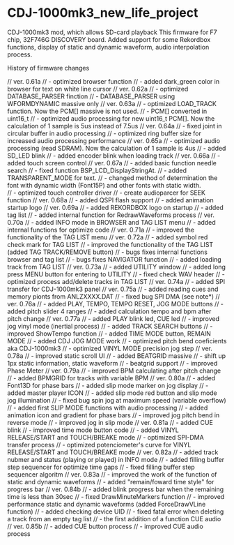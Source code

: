 # CDJ-1000mk3_new_life_project
CDJ-1000mk3 mod, which allows SD-card playback
This firmware for F7 chip, 32F746G DISCOVERY board.
Added support for some Rekordbox functions, display of static and dynamic waveform, audio interpolation process. 

History of firmware changes

//	ver. 0.61a
//		- optimized browser function
//		- added dark_green color in browser for text on white line cursor 
//	ver. 0.62a
//		- optimized DATABASE_PARSER finction
//		- DATABASE_PARSER using WFORMDYNAMIC massive only 
//	ver. 0.63a
//		- optimized LOAD_TRACK function. Now the PCM[] massive is not used.
//		- PCM[] converted in uint16_t
//		- optimized audio processing for new uint16_t PCM[]. Now the calculation of 1 sample is 5us instead of 7.5us 
//	ver. 0.64a
//		- fixed joint in circular buffer in audio processing
//		- optimized ring buffer size for increased audio processing performance
//	ver. 0.65a
//		- optimized audio processing (read SDRAM). Now the calculation of 1 sample is 4us 
//	 	- added SD_LED blink
//		- added encoder blink when loading track
//	ver. 0.66a
//		- added touch screen control
//	ver. 0.67a
//		- added basic function needle search
//		- fixed function BSP_LCD_DisplayStringAt. 
//		-	added TRANSPARENT_MODE for text. 
//		- changed method of determination the font with dynamic width (Font15P) and other fonts with static width.  
//		- optimized touch controller driver
//		- create audioparcer for SEEK function
//		ver. 0.68a
//		- added QSPI flash support
//		- added animation startup logo
//		ver. 0.69a
//		- added REKORDBOX logo on startup
//		- added tag list 
//		- added internal function for RedrawWaveforms process 
//		ver. 0.70a
//		- added INFO mode in BROWSER and TAG LIST menu
//		- added internal functions for optimize code
//		ver. 0.71a
//		- improved the functionality of the TAG LIST menu
//		ver. 0.72a
//		- added symbol red check mark for TAG LIST
//		- improved the functionality of the TAG LIST (added TAG TRACK/REMOVE button)
//		- bugs fixes internal functions browser and tag list
//		- bugs fixes NAVIGATOR function
//		- added loading track from TAG LIST
//		ver. 0.73a
//		- added UTILITY window
//		- added long press MENU button for entering to UTILITY
//		- fixed check WAV header
//		-	optimized process add/delete tracks in TAG LIST
//		ver. 0.74a
//		- added SPI transfer for CDJ-1000mk3 panel
//		ver. 0.75a
//		- added reading cues and memory pionts from ANLZXXXX.DAT
//		- fixed bug SPI DMA (see note*) 
//		ver. 0.76a
//		- added PLAY, TEMPO, TEMPO RESET, JOG MODE buttons
//		- added pitch slider 4 ranges
//		- added calculation tempo and bpm after pitch change
//		ver. 0.77a
//		- added PLAY blink led, CUE led
//		- improved jog vinyl mode (inertial process)
//		- added TRACK SEARCH buttons
//		- improved ShowTempo function
//		- added TIME MODE button, REMAIN MODE
//		- added CDJ JOG MODE work
//		- optimized pitch bend coeficients aka CDJ-1000mk3
//		- optimized VINYL MODE precision jog step
//		ver. 0.78a
//		- improved static scroll UI
//		- added BEATGRID massive
//		- shift up 1px static information, static waveform 
//		- beatgrid support
//		- improved Phase Meter
//		ver. 0.79a
//		- improved BPM calculating after pitch change
//		- added BPMGRID for tracks with variable BPM 
//		ver. 0.80a
//		- added Font13D for phase bars
//		- added slip mode marker on jog display
//		- added master player ICON
//		- added slip mode red button and slip mode jog illumination
//		- fixed bug spin jog at maximum speed (variable overflow)
//		- added first SLIP MODE functions with audio processing
//		- added animation icon and gradient for phase bars
//		- improved jog pitch bend in reverse mode
//		- improved jog in slip mode
//		ver. 0.81a
//		- added CUE blink
//		- improved time mode button code
//		- added VINYL RELEASE/START and TOUCH/BREAKE mode 
//		-	optimized SPI-DMA transfer process
//		-	optimized potenciometer's curve for VINYL RELEASE/START and TOUCH/BREAKE mode
//		ver. 0.82a
//		- added track nubmer and status (playing or played) in INFO mode
//		- added filling buffer step sequencer for optimize time gaps
//		- fixed filling buffer step sequencer algoritm
//		ver. 0.83a
//		- improved the work of the function of static and dynamic waveforms
//		- added "remain/foward time style" for progress bar
//		ver. 0.84b
//		- added blink progress bar when the remaining time is less than 30sec
//		- fixed DrawMinuteMarkers function
//		- improved performance static and dynamic waveforms (added ForceDrawVLine function)
//		- added checking device UID 
//		- fixed fatal error when deleting a track from an empty tag list
//		- the first addition of a function CUE audio
//		ver. 0.85b
//		- added CUE button process
//		- improved CUE audio process
